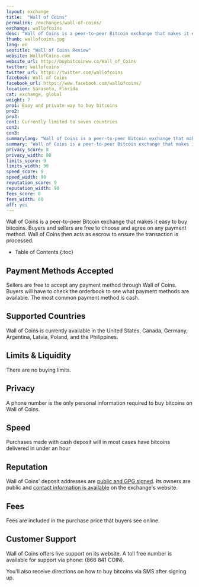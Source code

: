 ```yaml
---
layout: exchange
title:  "Wall of Coins"
permalink: /exchanges/wall-of-coins/
exchange: wallofcoins
desc: "Wall of Coins is a peer-to-peer Bitcoin exchange that makes it easy to buy and sell bitcoins."
thumb: wallofcoins.jpg
lang: en
seotitle: "Wall of Coins Review"
website: WallofCoins.com
website_url: http://buybitcoinww.co/Wall_of_Coins
twitter: wallofcoins
twitter_url: https://twitter.com/wallofcoins
facebook: Wall of Coins
facebook_url: https://www.facebook.com/wallofcoins/
location: Sarasota, Florida
cat: exchange, global
weight: 7
pro1: Easy and private way to buy bitcoins
pro2: 
pro3: 
con1: Currently limited to seven countries
con2: 
con3:
summarylong: "Wall of Coins is a peer-to-peer Bitcoin exchange that makes it easy to buy and sell bitcoins."
summary: "Wall of Coins is a peer-to-peer Bitcoin exchange that makes it easy to buy and sell bitcoins."
privacy_score: 8
privacy_width: 80
limits_score: 9
limits_width: 90
speed_score: 9
speed_width: 90
reputation_score: 9
reputation_width: 90
fees_score: 8
fees_width: 80
aff: yes
---
```

Wall of Coins is a peer-to-peer Bitcoin exchange that makes it easy to buy bitcoins. Buyers and sellers are free to choose and agree on any payment method. Wall of Coins then acts as escrow to ensure the transaction is processed. 

* Table of Contents
{:toc}

## Payment Methods Accepted
Sellers are free to accept any payment method through Wall of Coins. Buyers will have to check the orderbook to see what payment methods are available. The most common payment method is cash. 

## Supported Countries
Wall of Coins is currently available in the United States, Canada, Germany, Argentina, Latvia, Poland, and the Philippines.

## Limits & Liquidity
There are no buying limits. 

## Privacy
A phone number is the only personal information required to buy bitcoins on Wall of Coins. 

## Speed
Purchases made with cash deposit will in most cases have bitcoins delivered in under an hour

## Reputation
Wall of Coins' deposit addresses are [public and GPG signed](https://deposits.wallofcoins.com/). Its owners are public and [contact information is available](http://wallofcoins.com/en/contact) on the exchange's website. 

## Fees
Fees are included in the purchase price that buyers see online. 

## Customer Support
Wall of Coins offers live support on its website. A toll free number is available for support via phone:  (866 841 COIN). 

You'll also receive directions on how to buy bitcoins via SMS after signing up. 